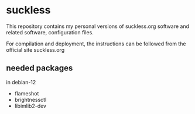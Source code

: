 # suckless
This repository contains my personal versions of suckless.org software
and related software, configuration files.

For compilation and deployment, the instructions can be followed from
the official site suckless.org

## needed packages
in debian-12

- flameshot
- brightnessctl
- libimlib2-dev
